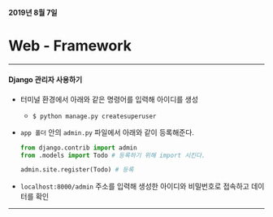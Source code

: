 #### 2019년 8월 7일

# Web - Framework

---

#### Django 관리자 사용하기

- 터미널 환경에서 아래와 같은 명령어를 입력해 아이디를 생성

  - `$ python manage.py createsuperuser`

- `app 폴더` 안의 `admin.py` 파일에서 아래와 같이 등록해준다.

  ```python
  from django.contrib import admin
  from .models import Todo # 등록하기 위해 import 시킨다.
  
  admin.site.register(Todo) # 등록
  ```

- `localhost:8000/admin` 주소를 입력해 생성한 아이디와 비밀번호로 접속하고 데이터를 확인

---

